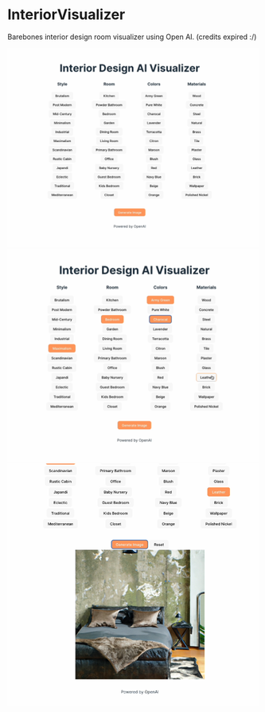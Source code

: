 # InteriorVisualizer

Barebones interior design room visualizer using Open AI. (credits expired :/)


<img src="./Home.png">

<img src="./Home-selected.png">

<img src="./Image.png">

